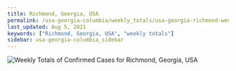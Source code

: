 ```yaml
---
title: Richmond, Georgia, USA
permalink: /usa-georgia-columbia/weekly_totals/usa-georgia-richmond-weekly_totals.html
last_updated: Aug 5, 2021
keywords: ["Richmond, Georgia, USA", "weekly totals"]
sidebar: usa-georgia-columbia_sidebar
---
```


![Weekly Totals of Confirmed Cases for Richmond, Georgia, USA](/covid_tracker/images/graphs/usa-georgia-richmond-weekly_totals_graph.png)
